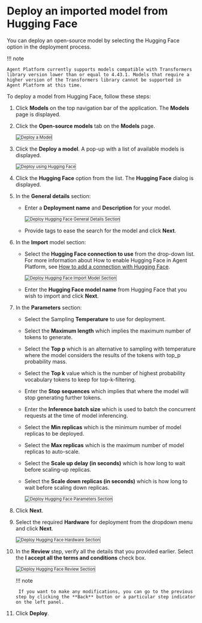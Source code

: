 # Deploy an imported model from Hugging Face

You can deploy an open-source model by selecting the Hugging Face option in the deployment process.

!!! note

    Agent Platform currently supports models compatible with Transformers library version lower than or equal to 4.43.1. Models that require a higher version of the Transformers library cannot be supported in Agent Platform at this time.


To deploy a model from Hugging Face, follow these steps:


1. Click **Models** on the top navigation bar of the application. The **Models** page is displayed.
2. Click the **Open-source models** tab on the **Models** page.

    <img src="../images/deploy-a-model.png" alt="Deploy a Model" title="Deploy a Model" style="border: 1px solid gray; zoom:80%;">

1. Click the **Deploy a model**. A pop-up with a list of available models is displayed.

    <img src="../images/deploy-using-hugging-face.png" alt="Deploy using Hugging Face" title="Deploy using Hugging Face" style="border: 1px solid gray; zoom:80%;">

1. Click the **Hugging Face** option from the list. The **Hugging Face** dialog is displayed.
1. In the **General details** section:

    * Enter a **Deployment name** and **Description** for your model.

        <img src="../images/deploy-hugging-face-general-details-section.png" alt="Deploy Hugging Face General Details Section" title="Deploy Hugging Face General Details Section" style="border: 1px solid gray; zoom:80%;">

    * Provide tags to ease the search for the model and click **Next**.

1. In the **Import** model section:

    * Select the **Hugging Face connection to use** from the drop-down list. For more information about How to enable Hugging Face in Agent Platform, see [How to add a connection with Hugging Face](../../integrations/how-to-enable-hugging-face.md).


        <img src="../images/deploy-hugging-face-import-model-section.png" alt="Deploy Hugging Face Import Model Section" title="Deploy Hugging Face Import Model Section" style="border: 1px solid gray; zoom:80%;">

    * Enter the **Hugging Face model name** from Hugging Face that you wish to import and click **Next**.

1. In the **Parameters** section:

    * Select the Sampling **Temperature** to use for deployment.

    * Select the **Maximum length** which implies the maximum number of tokens to generate.

    * Select the **Top p** which is an alternative to sampling with temperature where the model considers the results of the tokens with top_p probability mass.

    * Select the **Top k** value which is the number of highest probability vocabulary tokens to keep for top-k-filtering.

    * Enter the **Stop sequences** which implies that where the model will stop generating further tokens.

    * Enter the **Inference batch size** which is used to batch the concurrent requests at the time of model inferencing.

    * Select the **Min replicas** which is the minimum number of model replicas to be deployed.

    * Select the **Max replicas** which is the maximum number of model replicas to auto-scale.

    * Select the **Scale up delay (in seconds)** which is how long to wait before scaling-up replicas.

    * Select the **Scale down replicas (in seconds)** which is how long to wait before scaling down replicas.

        <img src="../images/deploy-hugging-face-parameters-section.png" alt="Deploy Hugging Face Parameters Section" title="Deploy Hugging Face Parameters Section" style="border: 1px solid gray; zoom:80%;">

2. Click **Next**.
3. Select the required **Hardware** for deployment from the dropdown menu and click **Next**. 

     <img src="../images/deploy-hugging-face-hardware-section.png" alt="Deploy Hugging Face Hardware Section" title="Deploy Hugging Face Hardware Section" style="border: 1px solid gray; zoom:80%;">

1. In the **Review** step, verify all the details that you provided earlier. Select the **I accept all the terms and conditions** check box.

    <img src="../images/deploy-hugging-face-review-section.png" alt="Deploy Hugging Face Review Section" title="Deploy Hugging Face Review Section" style="border: 1px solid gray; zoom:80%;">

    !!! note

        If you want to make any modifications, you can go to the previous step by clicking the **Back** button or a particular step indicator on the left panel.

    
4. Click **Deploy**.